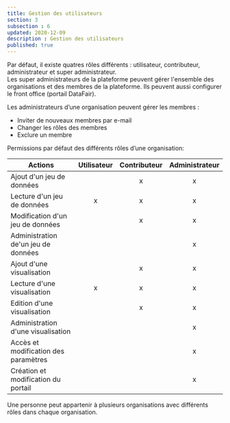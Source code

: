 ```yaml
---
title: Gestion des utilisateurs
section: 3
subsection : 6
updated: 2020-12-09
description : Gestion des utilisateurs
published: true
---
```


Par défaut, il existe quatres rôles différents : utilisateur, contributeur, administrateur et super administrateur.  
Les super administrateurs de la plateforme peuvent gérer l'ensemble des organisations et des membres de la plateforme. Ils peuvent aussi configurer le front office (portail DataFair).

Les administrateurs d’une organisation peuvent gérer les membres :

* Inviter de nouveaux membres par e-mail
* Changer les rôles des membres
* Exclure un membre

Permissions par défaut des différents rôles d’une organisation:

| Actions                              | Utilisateur | Contributeur | Administrateur |
|--------------------------------------|:-----------:|:------------:|:--------------:|
| Ajout d'un jeu de données            |             |       x      |        x       |
| Lecture d'un jeu de données          |      x      |       x      |        x       |
| Modification d'un jeu de données     |             |       x      |        x       |
| Administration de'un jeu de données  |             |              |        x       |
| Ajout d'une visualisation            |             |       x      |        x       |
| Lecture d'une visualisation          |      x      |       x      |        x       |
| Edition d'une visualisation          |             |       x      |        x       |
| Administration d'une visualisation   |             |              |        x       |
| Accès et modification des paramètres |             |              |        x       |
| Création et modification du portail  |             |              |        x       |

Une personne peut appartenir à plusieurs organisations avec différents rôles dans chaque organisation.
